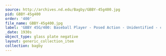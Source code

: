 ```yaml
---
source: http://archives.nd.edu/Bagby/GBBY-45g400.jpg
pid: GBBY-45g400
order: '400'
file_name: GBBY-45g400.jpg
label: 'GBBY 45G/400: Baseball Player - Posed Action - Unidentified - c1930s'
_date: 1930s
object_type: glass plate negative
layout: generic_collection_item
collection: bagby
---
```

